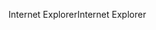 <span data-ttu-id="35883-101">Internet Explorer</span><span class="sxs-lookup"><span data-stu-id="35883-101">Internet Explorer</span></span>